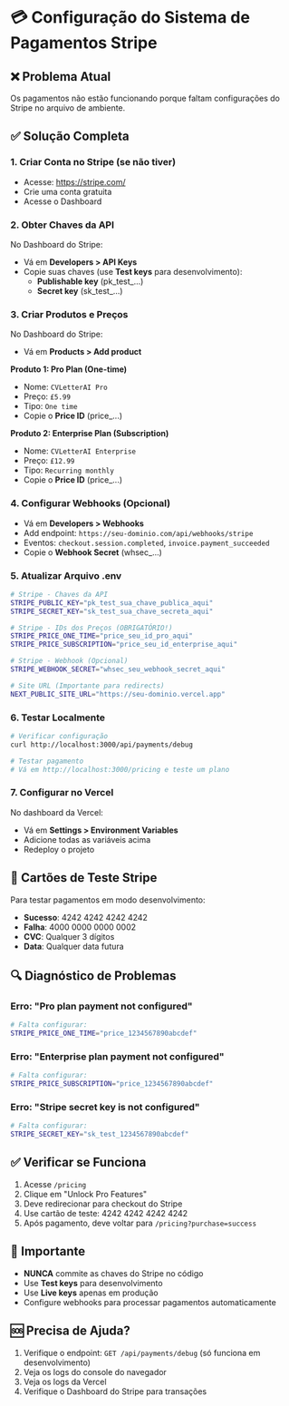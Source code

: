 # 💳 Configuração do Sistema de Pagamentos Stripe

## ❌ **Problema Atual**
Os pagamentos não estão funcionando porque faltam configurações do Stripe no arquivo de ambiente.

## ✅ **Solução Completa**

### 1. **Criar Conta no Stripe** (se não tiver)
- Acesse: https://stripe.com/
- Crie uma conta gratuita
- Acesse o Dashboard

### 2. **Obter Chaves da API**
No Dashboard do Stripe:
- Vá em **Developers > API Keys**
- Copie suas chaves (use **Test keys** para desenvolvimento):
  - **Publishable key** (pk_test_...)
  - **Secret key** (sk_test_...)

### 3. **Criar Produtos e Preços**
No Dashboard do Stripe:
- Vá em **Products > Add product**

**Produto 1: Pro Plan (One-time)**
- Nome: `CVLetterAI Pro`
- Preço: `£5.99`
- Tipo: `One time`
- Copie o **Price ID** (price_...)

**Produto 2: Enterprise Plan (Subscription)**
- Nome: `CVLetterAI Enterprise`
- Preço: `£12.99`
- Tipo: `Recurring monthly`
- Copie o **Price ID** (price_...)

### 4. **Configurar Webhooks** (Opcional)
- Vá em **Developers > Webhooks**
- Add endpoint: `https://seu-dominio.com/api/webhooks/stripe`
- Eventos: `checkout.session.completed`, `invoice.payment_succeeded`
- Copie o **Webhook Secret** (whsec_...)

### 5. **Atualizar Arquivo .env**
```bash
# Stripe - Chaves da API
STRIPE_PUBLIC_KEY="pk_test_sua_chave_publica_aqui"
STRIPE_SECRET_KEY="sk_test_sua_chave_secreta_aqui"

# Stripe - IDs dos Preços (OBRIGATÓRIO!)
STRIPE_PRICE_ONE_TIME="price_seu_id_pro_aqui"
STRIPE_PRICE_SUBSCRIPTION="price_seu_id_enterprise_aqui"

# Stripe - Webhook (Opcional)
STRIPE_WEBHOOK_SECRET="whsec_seu_webhook_secret_aqui"

# Site URL (Importante para redirects)
NEXT_PUBLIC_SITE_URL="https://seu-dominio.vercel.app"
```

### 6. **Testar Localmente**
```bash
# Verificar configuração
curl http://localhost:3000/api/payments/debug

# Testar pagamento
# Vá em http://localhost:3000/pricing e teste um plano
```

### 7. **Configurar no Vercel**
No dashboard da Vercel:
- Vá em **Settings > Environment Variables**
- Adicione todas as variáveis acima
- Redeploy o projeto

## 🧪 **Cartões de Teste Stripe**
Para testar pagamentos em modo desenvolvimento:
- **Sucesso**: 4242 4242 4242 4242
- **Falha**: 4000 0000 0000 0002
- **CVC**: Qualquer 3 dígitos
- **Data**: Qualquer data futura

## 🔍 **Diagnóstico de Problemas**

### Erro: "Pro plan payment not configured"
```bash
# Falta configurar:
STRIPE_PRICE_ONE_TIME="price_1234567890abcdef"
```

### Erro: "Enterprise plan payment not configured"
```bash
# Falta configurar:
STRIPE_PRICE_SUBSCRIPTION="price_1234567890abcdef"
```

### Erro: "Stripe secret key is not configured"
```bash
# Falta configurar:
STRIPE_SECRET_KEY="sk_test_1234567890abcdef"
```

## ✅ **Verificar se Funciona**
1. Acesse `/pricing`
2. Clique em "Unlock Pro Features" 
3. Deve redirecionar para checkout do Stripe
4. Use cartão de teste: 4242 4242 4242 4242
5. Após pagamento, deve voltar para `/pricing?purchase=success`

## 🚨 **Importante**
- **NUNCA** commite as chaves do Stripe no código
- Use **Test keys** para desenvolvimento
- Use **Live keys** apenas em produção
- Configure webhooks para processar pagamentos automaticamente

## 🆘 **Precisa de Ajuda?**
1. Verifique o endpoint: `GET /api/payments/debug` (só funciona em desenvolvimento)
2. Veja os logs do console do navegador
3. Veja os logs da Vercel
4. Verifique o Dashboard do Stripe para transações